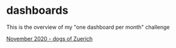 # dashboards
This is the overview of my "one dashboard per month" challenge

[November 2020 - dogs of Zuerich](https://github.com/b000gt/dogs-of-zuerich)
